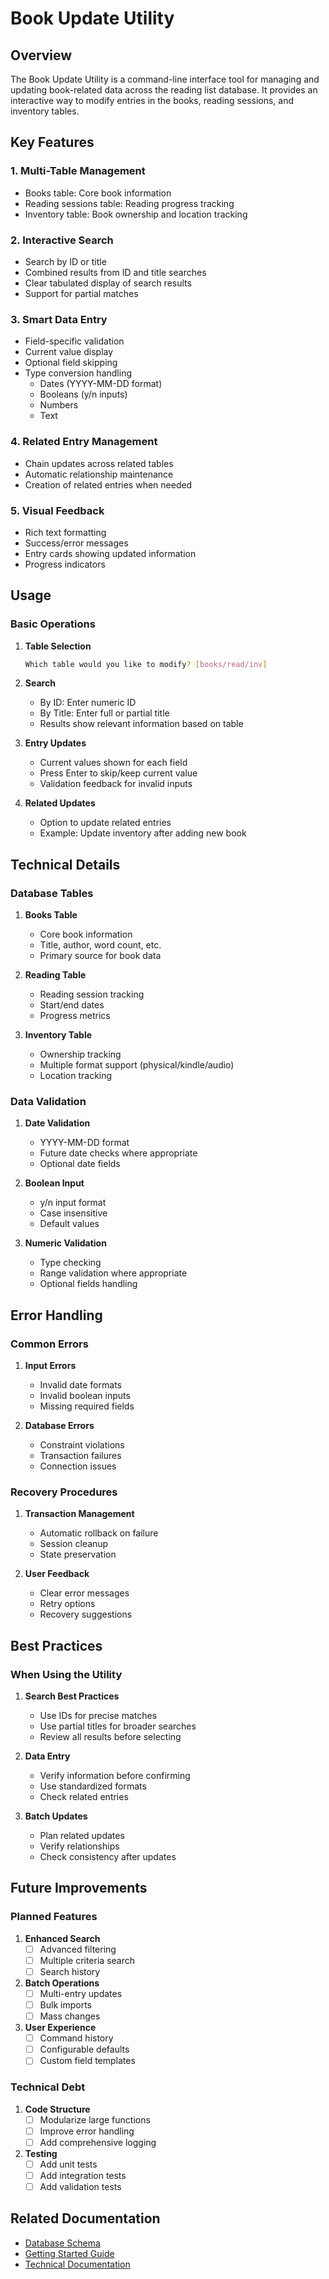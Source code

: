 # Book Update Utility

## Overview
The Book Update Utility is a command-line interface tool for managing and updating book-related data across the reading list database. It provides an interactive way to modify entries in the books, reading sessions, and inventory tables.

## Key Features

### 1. Multi-Table Management
- Books table: Core book information
- Reading sessions table: Reading progress tracking
- Inventory table: Book ownership and location tracking

### 2. Interactive Search
- Search by ID or title
- Combined results from ID and title searches
- Clear tabulated display of search results
- Support for partial matches

### 3. Smart Data Entry
- Field-specific validation
- Current value display
- Optional field skipping
- Type conversion handling
  - Dates (YYYY-MM-DD format)
  - Booleans (y/n inputs)
  - Numbers
  - Text

### 4. Related Entry Management
- Chain updates across related tables
- Automatic relationship maintenance
- Creation of related entries when needed

### 5. Visual Feedback
- Rich text formatting
- Success/error messages
- Entry cards showing updated information
- Progress indicators

## Usage

### Basic Operations

1. **Table Selection**
   ```bash
   Which table would you like to modify? [books/read/inv]
   ```

2. **Search**
   - By ID: Enter numeric ID
   - By Title: Enter full or partial title
   - Results show relevant information based on table

3. **Entry Updates**
   - Current values shown for each field
   - Press Enter to skip/keep current value
   - Validation feedback for invalid inputs

4. **Related Updates**
   - Option to update related entries
   - Example: Update inventory after adding new book

## Technical Details

### Database Tables

1. **Books Table**
   - Core book information
   - Title, author, word count, etc.
   - Primary source for book data

2. **Reading Table**
   - Reading session tracking
   - Start/end dates
   - Progress metrics

3. **Inventory Table**
   - Ownership tracking
   - Multiple format support (physical/kindle/audio)
   - Location tracking

### Data Validation

1. **Date Validation**
   - YYYY-MM-DD format
   - Future date checks where appropriate
   - Optional date fields

2. **Boolean Input**
   - y/n input format
   - Case insensitive
   - Default values

3. **Numeric Validation**
   - Type checking
   - Range validation where appropriate
   - Optional fields handling

## Error Handling

### Common Errors

1. **Input Errors**
   - Invalid date formats
   - Invalid boolean inputs
   - Missing required fields

2. **Database Errors**
   - Constraint violations
   - Transaction failures
   - Connection issues

### Recovery Procedures

1. **Transaction Management**
   - Automatic rollback on failure
   - Session cleanup
   - State preservation

2. **User Feedback**
   - Clear error messages
   - Retry options
   - Recovery suggestions

## Best Practices

### When Using the Utility

1. **Search Best Practices**
   - Use IDs for precise matches
   - Use partial titles for broader searches
   - Review all results before selecting

2. **Data Entry**
   - Verify information before confirming
   - Use standardized formats
   - Check related entries

3. **Batch Updates**
   - Plan related updates
   - Verify relationships
   - Check consistency after updates

## Future Improvements

### Planned Features

1. **Enhanced Search**
   - [ ] Advanced filtering
   - [ ] Multiple criteria search
   - [ ] Search history

2. **Batch Operations**
   - [ ] Multi-entry updates
   - [ ] Bulk imports
   - [ ] Mass changes

3. **User Experience**
   - [ ] Command history
   - [ ] Configurable defaults
   - [ ] Custom field templates

### Technical Debt

1. **Code Structure**
   - [ ] Modularize large functions
   - [ ] Improve error handling
   - [ ] Add comprehensive logging

2. **Testing**
   - [ ] Add unit tests
   - [ ] Add integration tests
   - [ ] Add validation tests

## Related Documentation

- [Database Schema](../../DATABASE.md)
- [Getting Started Guide](../../GETTING_STARTED.md)
- [Technical Documentation](../../TECHNICAL.md)